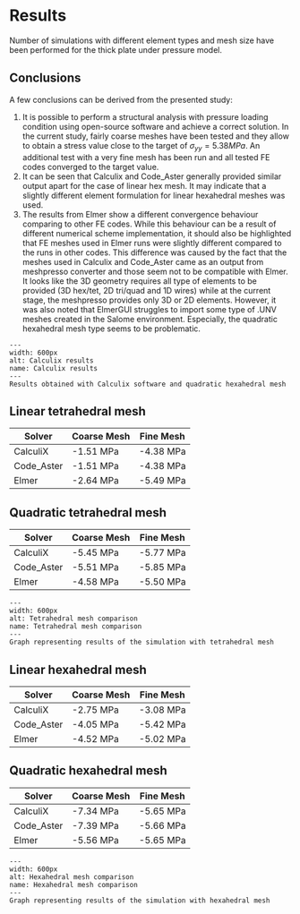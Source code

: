 # Results

Number of simulations with different element types and mesh size have been performed for the thick plate under pressure model.

## Conclusions

A few conclusions can be derived from the presented study:

1. It is possible to perform a structural analysis with pressure loading condition using open-source software and achieve a correct solution. In the current study, fairly coarse meshes have been tested and they allow to obtain a stress value close to the target of $\sigma_{yy}=5.38 MPa$. An additional test with a very fine mesh has been run and all tested FE codes converged to the target value.
2. It can be seen that Calculix and Code_Aster generally provided similar output apart for the case of linear hex mesh. It may indicate that a slightly different element formulation for linear hexahedral meshes was used.
3. The results from Elmer show a different convergence behaviour comparing to other FE codes. While this behaviour can be a result of different numerical scheme implementation, it should also be highlighted that FE meshes used in Elmer runs were slightly different compared to the runs in other codes. This difference was caused by the fact that the meshes used in Calculix and Code_Aster came as an output from meshpresso converter and those seem not to be compatible with Elmer. It looks like the 3D geometry requires all type of elements to be provided (3D hex/tet, 2D tri/quad and 1D wires) while at the current stage, the meshpresso provides only 3D or 2D elements. However, it was also noted that ElmerGUI struggles to import some type of .UNV meshes created in the Salome environment. Especially, the quadratic hexahedral mesh type seems to be problematic.

```{figure} ./ccx_output.png
---
width: 600px
alt: Calculix results
name: Calculix results
---
Results obtained with Calculix software and quadratic hexahedral mesh
```

## Linear tetrahedral mesh

| Solver                |Coarse Mesh              |Fine Mesh                |
|-----------------------|-------------------------|-------------------------|
| CalculiX              | -1.51 MPa               | -4.38 MPa               |    
| Code_Aster            | -1.51 MPa               | -4.38 MPa               |
| Elmer                 | -2.64 MPa               | -5.49 MPa               |

## Quadratic tetrahedral mesh

| Solver                |Coarse Mesh              |Fine Mesh                |
|-----------------------|-------------------------|-------------------------|
| CalculiX              | -5.45 MPa               |  -5.77 MPa              |    
| Code_Aster            | -5.51 MPa               |  -5.85 MPa              |
| Elmer                 | -4.58 MPa               |  -5.50 MPa              |

```{figure} ./tet-comparison_thick_plate.png
---
width: 600px
alt: Tetrahedral mesh comparison
name: Tetrahedral mesh comparison
---
Graph representing results of the simulation with tetrahedral mesh
```

## Linear hexahedral mesh

| Solver                |Coarse Mesh              |Fine Mesh                |
|-----------------------|-------------------------|-------------------------|
| CalculiX              | -2.75 MPa               |  -3.08 MPa              |    
| Code_Aster            | -4.05 MPa               |  -5.42 MPa              |
| Elmer                 | -4.52 MPa               |  -5.02 MPa              |

## Quadratic hexahedral mesh

| Solver                |Coarse Mesh              |Fine Mesh                |
|-----------------------|-------------------------|-------------------------|
| CalculiX              | -7.34 MPa               |  -5.65 MPa              |    
| Code_Aster            | -7.39 MPa               |  -5.66 MPa              |
| Elmer                 | -5.56 MPa               |  -5.65 MPa              |

```{figure} ./hex-comparison_thick_plate.png
---
width: 600px
alt: Hexahedral mesh comparison
name: Hexahedral mesh comparison
---
Graph representing results of the simulation with hexahedral mesh
```
